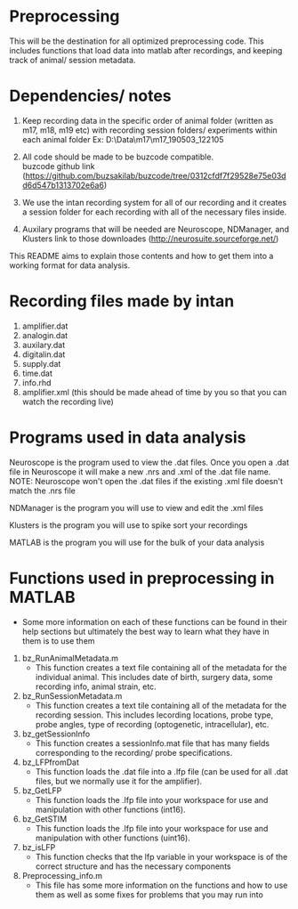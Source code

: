 # Preprocessing
This will be the destination for all optimized preprocessing code.  This includes functions that load data into matlab after recordings,
and keeping track of animal/ session metadata. 

# Dependencies/ notes
1. Keep recording data in the specific order of animal folder (written as m17, m18, m19 etc) with recording session folders/ experiments    within each animal folder
Ex:  D:\Data\m17\m17_190503_122105

2. All code should be made to be buzcode compatible.  
buzcode github link (https://github.com/buzsakilab/buzcode/tree/0312cfdf7f29528e75e03dd6d547b1313702e6a6)

3. We use the intan recording system for all of our recording and it creates a session folder for each recording with all of the necessary files inside. 

4. Auxilary programs that will be needed are Neuroscope, NDManager, and Klusters 
link to those downloades (http://neurosuite.sourceforge.net/)

This README aims to explain those contents and how to get them into a working format for data analysis.


# Recording files made by intan
1. amplifier.dat
2. analogin.dat
3. auxilary.dat
4. digitalin.dat
5. supply.dat
6. time.dat
7. info.rhd
8. amplifier.xml (this should be made ahead of time by you so that you can watch the recording live)

# Programs used in data analysis

Neuroscope is the program used to view the .dat files.  Once you open a .dat file in Neuroscope it will make a new .nrs and .xml of the .dat file name. NOTE: Neuroscope won't open the .dat files if the existing .xml file doesn't match the .nrs file

NDManager is the program you will use to view and edit the .xml files 

Klusters is the program you will use to spike sort your recordings

MATLAB is the program you will use for the bulk of your data analysis

# Functions used in preprocessing in MATLAB
   - Some more information on each of these functions can be found in their help sections but ultimately the best way to learn what they have in them is to use them
1. bz_RunAnimalMetadata.m
    - This function creates a text file containing all of the metadata for the individual animal. This includes date of birth, surgery     data, some recording info, animal strain, etc.
2. bz_RunSessionMetadata.m
    - This function creates a text tile containing all of the metadata for the recording session.  This includes lecording locations,   probe type, probe angles, type of recording (optogenetic, intracellular), etc.
3. bz_getSessionInfo
    - This function creates a sessionInfo.mat file that has many fields corresponding to the recording/ probe specifications.
4. bz_LFPfromDat
    - This function loads the .dat file into a .lfp file (can be used for all .dat files, but we normally use it for the amplifier).
5. bz_GetLFP
    - This function loads the .lfp file into your workspace for use and manipulation with other functions (int16).
6. bz_GetSTIM
    - This function loads the .lfp file into your workspace for use and manipulation with other functions (uint16).
7. bz_isLFP
    - This function checks that the lfp variable in your workspace is of the correct structure and has the necessary components
8. Preprocessing_info.m
    - This file has some more information on the functions and how to use them as well as some fixes for problems that you may run into
